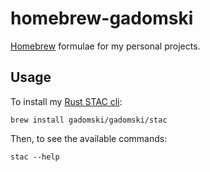 # homebrew-gadomski

[Homebrew](http://brew.sh/) formulae for my personal projects.

## Usage

To install my [Rust STAC cli](https://github.com/gadomski/stac-rs):

```shell
brew install gadomski/gadomski/stac
```

Then, to see the available commands:

```shell
stac --help
```
